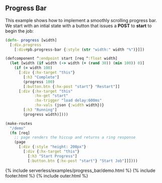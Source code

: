 ## Progress Bar

This example shows how to implement a smoothly scrolling progress bar.
We start with an intial state with a button that issues a **POST** to **start** to begin the job:

```clojure
(defn- progress [width]
  [:div.progress
    [:div#pb.progress-bar {:style (str "width:" width "%")}]])

(defcomponent ^:endpoint start [req ^:float width]
  (let [width (if width (-> width (+ (rand 30)) (min 100)) 0)]
    (if (= width 100)
      [:div {:hx-target "this"}
        [:h3 "Complete"]
        (progress 100)
        [:button.btn {:hx-post "start"} "Restart"]]
      [:div {:hx-target "this"
             :hx-get "start"
             :hx-trigger "load delay:600ms"
             :hx-vals (json {:width width})}
        [:h3 "Running"]
        (progress width)])))

(make-routes
  "/demo"
  (fn [req]
    ;; page renders the hiccup and returns a ring response
    (page
      [:div {:style "height: 200px"}
        [:div {:hx-target "this"}
          [:h3 "Start Progress"]
          [:button.btn {:hx-post "start"} "Start Job"]]])))
```

{% include serverless/examples/progress_bar/demo.html %}
{% include footer.html %}
{% include outer.html %}